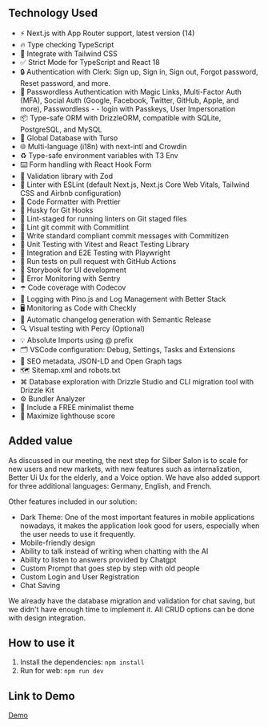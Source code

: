 ## Technology Used

- ⚡ Next.js with App Router support, latest version (14)
- 🔥 Type checking TypeScript
- 💎 Integrate with Tailwind CSS
- ✅ Strict Mode for TypeScript and React 18
- 🔒 Authentication with Clerk: Sign up, Sign in, Sign out, Forgot password, Reset password, and more.
- 👤 Passwordless Authentication with Magic Links, Multi-Factor Auth (MFA), Social Auth (Google, Facebook, Twitter, GitHub, Apple, and more), Passwordless - - login with Passkeys, User Impersonation
- 📦 Type-safe ORM with DrizzleORM, compatible with SQLite, PostgreSQL, and MySQL
- 💽 Global Database with Turso
- 🌐 Multi-language (i18n) with next-intl and Crowdin
- ♻️ Type-safe environment variables with T3 Env
- ⌨️ Form handling with React Hook Form
- 🔴 Validation library with Zod
- 📏 Linter with ESLint (default Next.js, Next.js Core Web Vitals, Tailwind CSS and Airbnb configuration)
- 💖 Code Formatter with Prettier
- 🦊 Husky for Git Hooks
- 🚫 Lint-staged for running linters on Git staged files
- 🚓 Lint git commit with Commitlint
- 📓 Write standard compliant commit messages with Commitizen
- 🦺 Unit Testing with Vitest and React Testing Library
- 🧪 Integration and E2E Testing with Playwright
- 👷 Run tests on pull request with GitHub Actions
- 🎉 Storybook for UI development
- 🚨 Error Monitoring with Sentry
- ☂️ Code coverage with Codecov
- 📝 Logging with Pino.js and Log Management with Better Stack
- 🖥️ Monitoring as Code with Checkly
- 🎁 Automatic changelog generation with Semantic Release
- 🔍 Visual testing with Percy (Optional)
- 💡 Absolute Imports using @ prefix
- 🗂 VSCode configuration: Debug, Settings, Tasks and Extensions
- 🤖 SEO metadata, JSON-LD and Open Graph tags
- 🗺️ Sitemap.xml and robots.txt
- ⌘ Database exploration with Drizzle Studio and CLI migration tool with Drizzle Kit
- ⚙️ Bundler Analyzer
- 🌈 Include a FREE minimalist theme
- 💯 Maximize lighthouse score

## Added value

As discussed in our meeting, the next step for Silber Salon is to scale for new users and new markets, with new features such as internalization, Better Ui Ux for the elderly, and a Voice option. We have also added support for three additional languages: Germany, English, and French.

Other features included in our solution:

- Dark Theme: One of the most important features in mobile applications nowadays, it makes the application look good for users, especially when the user needs to use it frequently.
- Mobile-friendly design
- Ability to talk instead of writing when chatting with the AI
- Ability to listen to answers provided by Chatgpt
- Custom Prompt that goes step by step with old people
- Custom Login and User Registration
- Chat Saving

We already have the database migration and validation for chat saving, but we didn't have enough time to implement it. All CRUD options can be done with design integration.

## How to use it

1. Install the dependencies: `npm install`
2. Run for web: `npm run dev`

## Link to Demo

[Demo](https://drive.google.com/file/d/1rTCH_CtS5mM2hxEU1j4g9LcD98r-P-dL/view?usp=sharing)

